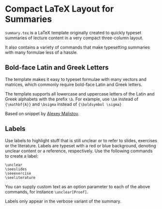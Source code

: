 Compact LaTeX Layout for Summaries
==================================

<code>summary.tex</code> is a LaTeX template originally created to quickly typeset
summaries of lecture content in a very compact three-column layout.

It also contains a variety of commands that make typesetting summaries with many
formulae less of a hassle.

Bold-face Latin and Greek Letters
---------------------------------

The template makes it easy to typeset formulae with many vectors and matrices,
which commonly require bold-face Latin and Greek letters.

The template supports all lowercase and uppercase letters
of the Latin and Greek alphabets with the prefix <code>\b</code>.
For example, use <code>\bA</code> instead of <code>{\mathbf{A}}</code>
and <code>\bsigma</code> instead of <code>{\boldsymbol \sigma}</code>

Based on snippet by [Alexey Malistov](http://stackoverflow.com/questions/2952980/quick-way-to-make-26-macros-one-for-each-letter).
 
Labels
------

Use labels to highlight stuff that is still unclear or to refer to slides,
exercises or the literature. Labels are typeset with a red or blue background,
denoting unclear content or a reference, respectively.
Use the following commands to create a label:

    \unclear
    \seeslides
    \seeexercise
    \seeliterature

You can supply custom text as an option parameter to each of the above commands,
for instance <code>\unclear[Proof]</code>.

Labels only appear in the verbose variant of the summary.